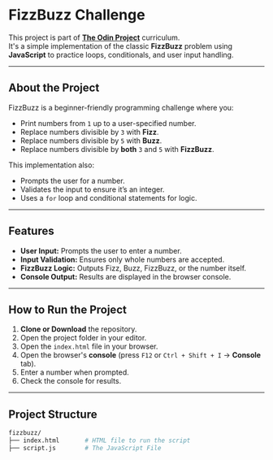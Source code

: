 # FizzBuzz Challenge

This project is part of **[The Odin Project](https://www.theodinproject.com/)** curriculum.  
It's a simple implementation of the classic **FizzBuzz** problem using **JavaScript** to practice loops, conditionals, and user input handling.

---

## About the Project
FizzBuzz is a beginner-friendly programming challenge where you:
- Print numbers from `1` up to a user-specified number.
- Replace numbers divisible by `3` with **Fizz**.
- Replace numbers divisible by `5` with **Buzz**.
- Replace numbers divisible by **both** `3` and `5` with **FizzBuzz**.

This implementation also:
- Prompts the user for a number.
- Validates the input to ensure it’s an integer.
- Uses a `for` loop and conditional statements for logic.

---

## Features
- **User Input:** Prompts the user to enter a number.
- **Input Validation:** Ensures only whole numbers are accepted.
- **FizzBuzz Logic:** Outputs Fizz, Buzz, FizzBuzz, or the number itself.
- **Console Output:** Results are displayed in the browser console.

---

## How to Run the Project
1. **Clone or Download** the repository.
2. Open the project folder in your editor.
3. Open the `index.html` file in your browser.
4. Open the browser's **console** (press `F12` or `Ctrl + Shift + I` → **Console** tab).
5. Enter a number when prompted.
6. Check the console for results.

---

## Project Structure
```bash
fizzbuzz/
├── index.html       # HTML file to run the script
├── script.js        # The JavaScript File

